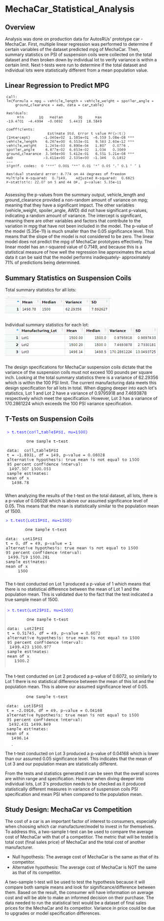 # MechaCar_Statistical_Analysis


## Overview

Analysis was done on production data for AutosRUs' prototype car - MechaCar. First, multiple linear regression was performed to determine if certain variables of the dataset predicted mpg of MechaCar. Then, summary statistics on PSI of suspension coils were collected on the total dataset and then broken down by individual lot to verify variance is within a certain limit. Next t-tests were run to determine if the total dataset and individual lots were statistically different from a mean population value.


## Linear Regression to Predict MPG

![lin regression](https://github.com/Aleahkita/MechaCar_Statistical_Analysis/blob/main/Images/Mult_LR_Outputs.png)

Assessing the p-values from the summary output, vehicle_length and ground_clearance provided a non-random amount of variance on mpg; meaning that they have a significant impact. The other variables (vehicle_weight, spoiler_angle, AWD) did not have significant p-values, indicating a random amount of variance. The intercept is significant, meaning there are other variables and factors that contribute to the variation in mpg that have not been included in the model. 
The p-value of the model (5.35e-11) is much smaller than the 0.05 significance level. This means that the slope of the model is not considered to be zero. 
The linear model does not predict the mpg of MechaCar prototypes effectively. The linear model has an r-squared value of 0.7149, and because this is a statistical measure of how well the regression line approximates the actual data it can be said that the model performs inadequately- approximately 71% of predictions being determined. 


## Summary Statistics on Suspension Coils

Total summary statistics for all lots:

![total summary](https://github.com/Aleahkita/MechaCar_Statistical_Analysis/blob/main/Images/Total_Summary_table.png)

Individual summary statistics for each lot:
![lot summary](https://github.com/Aleahkita/MechaCar_Statistical_Analysis/blob/main/Images/Lot_Summary_table.png)

The design specifications for MechaCar suspension coils dictate that the variance of the suspension coils must not exceed 100 pounds per square inch. Looking at the total summary statistics there is a variance of 62.29356 which is within the 100 PSI limit. The current manufacturing data meets this design specification for all lots in total. When digging deeper into each lot's statistics, Lot 1 and Lot 2 have a variance of 0.9795918 and 7.4693878 respectively which meet the specification. However, Lot 3 has a variance of 170.2861224 which exceeds the 100 PSI variance specification.


## T-Tests on Suspension Coils

![t-test (all)](https://github.com/Aleahkita/MechaCar_Statistical_Analysis/blob/main/Images/PSI(all_lots)_vs_popMean.png)

When analyzing the results of the t-test on the total dataset, all lots, there is a p-value of 0.06028 which is above our assumed significance level of 0.05. This means that the mean is statistically similar to the population mean of 1500. 

![t-test (lot1)](https://github.com/Aleahkita/MechaCar_Statistical_Analysis/blob/main/Images/Lot1_t-test.png)

The t-test conducted on Lot 1 produced a p-value of 1 which means that there is no statistical difference between the mean of Lot 1 and the population mean. This is validated due to the fact that the test indicated a true sample mean of 1500. 

![t-test (lot2)](https://github.com/Aleahkita/MechaCar_Statistical_Analysis/blob/main/Images/Lot2_t-test.png)

The t-test conducted on Lot 2 produced a p-value of 0.6072, so similarly to Lot 1 there is no statistical difference between the mean of this lot and the population mean. This is above our assumed significance level of 0.05. 

![t-test (lot3)](https://github.com/Aleahkita/MechaCar_Statistical_Analysis/blob/main/Images/Lot3_t-test.png)

The t-test conducted on Lot 3 produced a p-value of 0.04168 which is lower than our assumed 0.05 significance level. This indicates that the mean of Lot 3 and our population mean are statistically different. 

From the tests and statistics generated it can be seen that the overall scores are within range and specification. However when diving deeper into individual lots, Lot 3's production needs to be checked as it produced statistically different measures in variance of suspension coils PSI specification and mean PSI when compared to the population mean. 


## Study Design: MechaCar vs Competition

The cost of a car is an important factor of interest to consumers, especially when choosing which car manufacturer/model to invest in for themselves. To address this, a two-sample t-test can be used to compare the average cost of MechaCar with that of a competitior. 
The metric that will be tested is total cost (final sales price) of MechaCar and the total cost of another manufacturer.

- Null hypothesis: The average cost of MechaCar is the same as that of its competitor.
- Alternative hypothesis: The average cost of MechaCar is NOT the same as that of its competitor. 

A two-sample t-test will be used to test the hypothesis because it will compare both sample means and look for significance/difference between them. Based on the result, the consumer will have information on average cost and will be able to make an informed decision on their purchase. The data needed to run the statistical test would be a dataset of final sales prices for the MechaCar and its competitor. Variance in price could be due to upgrades or model specification differences. 
